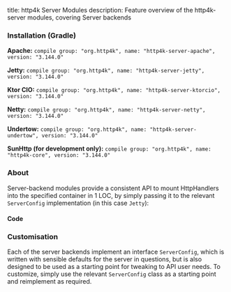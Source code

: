 title: http4k Server Modules
description: Feature overview of the http4k-server modules, covering Server backends

### Installation (Gradle)
**Apache:** ```compile group: "org.http4k", name: "http4k-server-apache", version: "3.144.0"```

**Jetty:** ```compile group: "org.http4k", name: "http4k-server-jetty", version: "3.144.0"```

**Ktor CIO:** ```compile group: "org.http4k", name: "http4k-server-ktorcio", version: "3.144.0"```

**Netty:** ```compile group: "org.http4k", name: "http4k-server-netty", version: "3.144.0"```

**Undertow:** ```compile group: "org.http4k", name: "http4k-server-undertow", version: "3.144.0"```

**SunHttp (for development only):** ```compile group: "org.http4k", name: "http4k-core", version: "3.144.0"```

### About
Server-backend modules provide a consistent API to mount HttpHandlers into the specified container in 1 LOC, by 
simply passing it to the relevant `ServerConfig` implementation (in this case `Jetty`):

#### Code [<img class="octocat"/>](https://github.com/http4k/http4k/blob/master/src/docs/guide/modules/servers/example_http.kt)
<script src="https://gist-it.appspot.com/https://github.com/http4k/http4k/blob/master/src/docs/guide/modules/servers/example_http.kt"></script>

### Customisation
Each of the server backends implement an interface `ServerConfig`, which is written with sensible defaults for the server in questions, 
but is also designed to be used as a starting point for tweaking to API user needs. To customize, simply use the relevant `ServerConfig` 
class as a starting point and reimplement as required.
